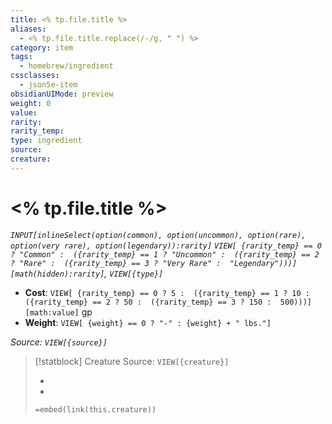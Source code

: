 ```yaml
---
title: <% tp.file.title %>
aliases:
  - <% tp.file.title.replace(/-/g, " ") %>
category: item
tags:
  - homebrew/ingredient
cssclasses:
  - json5e-item
obsidianUIMode: preview
weight: 0
value: 
rarity: 
rarity_temp:
type: ingredient
source: 
creature:
---
```

# <% tp.file.title %>
*`INPUT[inlineSelect(option(common), option(uncommon), option(rare), option(very rare), option(legendary)):rarity]` `VIEW[ {rarity_temp} == 0 ? "Common" :  ({rarity_temp} == 1 ? "Uncommon" :  ({rarity_temp} == 2 ? "Rare" :  ({rarity_temp} == 3 ? "Very Rare" :  "Legendary")))][math(hidden):rarity]`, `VIEW[{type}]`*

- **Cost**: `VIEW[ {rarity_temp} == 0 ? 5 :  ({rarity_temp} == 1 ? 10 :  ({rarity_temp} == 2 ? 50 :  ({rarity_temp} == 3 ? 150 :  500)))][math:value]` gp
- **Weight**: `VIEW[ {weight} == 0 ? "-" : {weight} + " lbs."]`

*Source: `VIEW[{source}]`*


> [!statblock] Creature Source: `VIEW[{creature}]`
> 
> - 
> - 
> `=embed(link(this.creature))`

